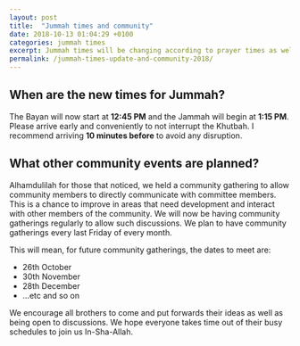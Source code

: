 ```yaml
---
layout: post
title:  "Jummah times and community"
date: 2018-10-13 01:04:29 +0100
categories: jummah times
excerpt: Jummah times will be changing according to prayer times as well as tother community events.
permalink: /jummah-times-update-and-community-2018/
---
```

## When are the new times for Jummah?
The Bayan will now start at **12:45 PM** and the Jammah will begin at **1:15 PM**.
Please arrive early and conveniently to not interrupt the Khutbah. I recommend
arriving **10 minutes before** to avoid any disruption.

## What other community events are planned?
Alhamdulilah for those that noticed, we held a community gathering to allow
community members to directly communicate with committee members. This is
a chance to improve in areas that need development and interact with other
members of the community. We will now be having community gatherings regularly
to allow such discussions. We plan to have community gatherings every last
Friday of every month.

This will mean, for future community gatherings, the dates to meet are:

- 26th October
- 30th November
- 28th December
- ...etc and so on

We encourage all brothers to come and put forwards their ideas as well as being
open to discussions. We hope everyone takes time out of their busy schedules to
join us In-Sha-Allah.
